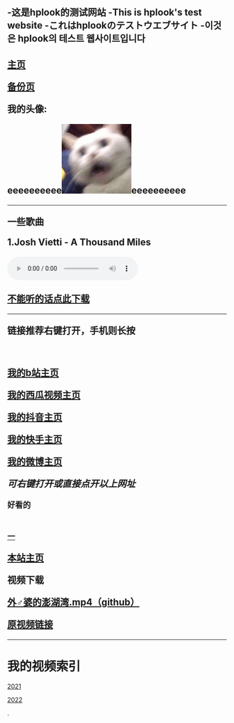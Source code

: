 <p><h2>-这是hplook的测试网站  -This is hplook's test website  -これはhplookのテストウエブサイト -이것은 hplook의 테스트 웹사이트입니다<h2></p>
 <p><a href="https://hplook233.github.io/">主页</a> </p><p><a href="https://hplook233.github.io/hplk.github.io/">备份页</a></p>
<p>我的头像:</p>
<p>eeeeeeeeee<img src="https://raw.githubusercontent.com/hplook233/hplk.github.io/master/photos/touxiang.jpg" alt="Pulpit roke" width="160" height="160" alt="我的头像">eeeeeeeeee</p>
<hr>
 <p>一些歌曲</p>
 <p>1.Josh Vietti - A Thousand Miles</p>
 <audio controls>
  <source src="https://raw.githubusercontent.com/hplook233/hplook233.github.io/main/Josh%20Vietti%20-%20A%20Thousand%20Miles.mp3" type="audio/mpeg">
  <source src="https://raw.githubusercontent.com/hplook233/hplook233.github.io/main/Josh%20Vietti%20-%20A%20Thousand%20Miles.ogg" type="audio/ogg">
  <embed height="50" width="100" src="https://raw.githubusercontent.com/hplook233/hplook233.github.io/main/Josh%20Vietti%20-%20A%20Thousand%20Miles.mp3">
</audio>
 <p><a href="https://raw.githubusercontent.com/hplook233/hplook233.github.io/main/Josh%20Vietti%20-%20A%20Thousand%20Miles.mp3">不能听的话点此下载</a></p>
 <hr>
 <p>链接推荐右键打开，手机则长按</p>
<br>
 <p><a href="https://space.bilibili.com/474005040" target="_blank">我的b站主页</a> </p>
 <p><a href="https://www.ixigua.com/home/3403741211923960" target="_blank">我的西瓜视频主页</a> </p>
 <p><a href="https://www.douyin.com/user/MS4wLjABAAAAf98kxiT-ACqZQF5YUwG7BtUsJ_fKOxzjOnZdRK8gEyc" target="_blank">我的抖音主页</a> </p>
 <p><a href="https://www.kuaishou.com/profile/3xqsvaj6iqrvsfc" target="_blank">我的快手主页</a> </p>
 <p><a href="https://weibo.com/u/7604920162" target="_blank">我的微博主页</a> </p>
 <p><i> 可右键打开或直接点开以上网址 </i></p>
<p><code>好看的</code><br><br></p>
<p><code><a href="https://www.bilibili.com/video/BV1GJ411x7h7" target="_blank">一</a></code></p>
<p> <a href="https://hplook233.github.io/">本站主页</a> </p>
<p>视频下载</p>
 <p><a href="https://raw.githubusercontent.com/hplook233/hplk.github.io/master/videos/外♂婆的澎湖湾.mp4" target="_blank">外♂婆的澎湖湾.mp4（github）</a> </p>
 <p><a href="https://www.bilibili.com/video/BV1JT4y167kz" target="_blank">原视频链接</a> </p>
<hr>
<p><h1>我的视频索引</h1></p>
<p><a href="https://hplook233.github.io/videosmenu2021/" target="_blank">2021</a> </p>
<p><a href="https://hplook233.github.io/videosmenu2022/" target="_blank">2022</a> </p>
.

